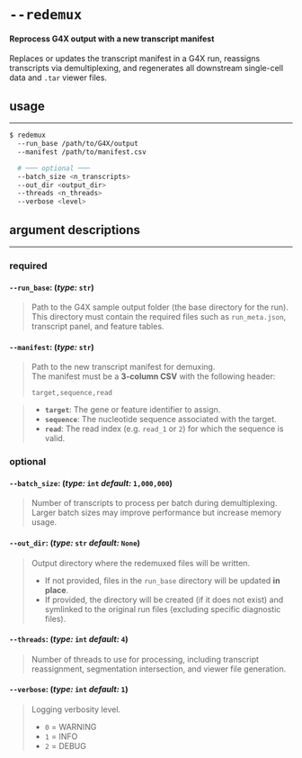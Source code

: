 # `--redemux`
#### Reprocess G4X output with a new transcript manifest

Replaces or updates the transcript manifest in a G4X run, reassigns transcripts via demultiplexing, and regenerates all downstream single-cell data and `.tar` viewer files.

## usage
---
```bash
$ redemux
  --run_base /path/to/G4X/output
  --manifest /path/to/manifest.csv

  # ─── optional ───
  --batch_size <n_transcripts>
  --out_dir <output_dir>
  --threads <n_threads>
  --verbose <level>
```

## argument descriptions
---
### required
#### `--run_base`: (*type:* `str`)

> Path to the G4X sample output folder (the base directory for the run).  
> This directory must contain the required files such as `run_meta.json`, transcript panel, and feature tables.

#### `--manifest`: (*type:* `str`)

> Path to the new transcript manifest for demuxing.  
> The manifest must be a **3-column CSV** with the following header:
> ```
> target,sequence,read
> ```

> - **`target`**: The gene or feature identifier to assign.  
> - **`sequence`**: The nucleotide sequence associated with the target.  
> - **`read`**: The read index (e.g. `read_1` or `2`) for which the sequence is valid.

### optional
#### `--batch_size`: (*type:* `int`  *default:* `1,000,000`)

> Number of transcripts to process per batch during demultiplexing.  
> Larger batch sizes may improve performance but increase memory usage.

#### `--out_dir`: (*type:* `str`  *default:* `None`)

> Output directory where the redemuxed files will be written.  
> - If not provided, files in the `run_base` directory will be updated **in place**.  
> - If provided, the directory will be created (if it does not exist) and symlinked to the original run files (excluding specific diagnostic files).

#### `--threads`: (*type:* `int`  *default:* `4`)

> Number of threads to use for processing, including transcript reassignment, segmentation intersection, and viewer file generation.

#### `--verbose`: (*type:* `int`  *default:* `1`)

> Logging verbosity level.  
> - `0` = WARNING  
> - `1` = INFO  
> - `2` = DEBUG  

<br>
